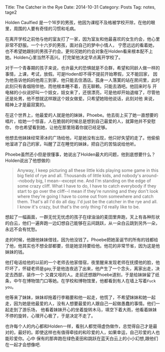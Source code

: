 Title: The Catcher in the Rye
Date: 2014-10-31
Category: Posts
Tag: notes, tage2

Holden Caulfied 是一个16岁的男孩，他因为课程不及格被学校开除，在他的眼里，周围的人要有奇怪的习惯和毛病。

在离开学校之前他与他的室友打了一家，因为室友和他最喜欢的女生约会，他心里非常不舒服。一个十六岁的男孩，面对自己的梦中小情人，
宁愿远远的看着她，也不希望她跟别的男孩子约会。更何况她的约会对象在Holden看来根本配不上她。Holden心里当然不高兴。打完架他决定早点离开学校了。

对于一个青春期的孩子来说，也许最大的恐惧就是不合群，希望和同龄人做一样的事情，上课，考试，放假。可是Hoden却不得不提前开始寒假，又不能回家，
因为他告诉他妈妈他周三到家，他只能去住酒店。孤身一人落寞的站在房间里，此时此刻只有香烟陪伴他，而他根本睡不着，百无聊赖。只能去酒吧。他回来时与
开电梯的小伙说好叫一个妓女，妓女来了，还很漂亮，可是他却开始退缩了，尽管他还是处男，他不想就这样跟这个妓女做爱。只希望她陪他说话，此刻对他
来说，精神上才是最寂寞的。

在这个世界上，他最爱的人就是他的妹妹，Phoebe。他去街上买了她一直想要的唱片，给她一个惊喜，人在脆弱的时候总是想到自己最爱的人，就算他并不安慰你，
你也希望看到她，让他在那里陪着你就已经足够。

他想去他妹妹经常滑冰的广场给他，可是她没有出现，他只好失望的走了。他偷偷地溜进了自己的家，叫醒了正在睡觉的妹妹，把自己的苦恼说给他听。

Phoebe虽然还小但是很懂事，她说出了Holden最大的问题，他到底想要什么？Holden说出了他想做的:

>Anyway, I keep picturing all these little kids playing some game in this big field of rye and all. 
>Thousands of little kids, and nobody's around--nobody big, I mean--except me. And I'm standing on the edge of some crazy 
>cliff. What I have to do, I have to catch everybody if they start to go over the cliff--I mean if they're running and they don't look where they're going I have to come out from somewhere and catch them. That's all I'd do all day. I'd just be the catcher in the rye and all. I know it's crazy, but that's the only thing I'd really like to be.

想起了一幅画面，一群无忧无忧虑的孩子在绿油油的麦田里奔跑，天上有各种形状的白云，他们一遍奔跑一边幻想自己能够在云间跳跃，从一朵白云跳到另外一朵，永远不会有忧愁。

走的时候，他跟他妹妹借钱，因为他没钱了。Phoebe把她圣诞节的所有的钱都给了他，他其实也不想全部都要，但是她坚持要给他。他花的非常节省，因为这是他妹妹的钱。

他打电话给他的以前的一个老师去他家借宿，夜里醒来发现老师在抚摸他的脸，他吓坏了，怀疑老师是gay,于是他连夜逃了出来，他产生了一个念头，离家出走，决定去西部，装作一个
又聋又哑的人。走前还想跟Phoebe道别，于是给妹妹留了纸条，中午在博物馆门口等她。在学校和博物馆里，他都看到有人在墙上写着`Fuck you`。

他等来了妹妹，妹妹却拖着行李箱要和他一起走，他慌了，不希望妹妹和她一起走，因为她是他最爱的人，没有人想要最爱的人跟自己一起做愚蠢的事情。他们一起走到了游乐场，
他看着妹妹开心的坐着旋转木马，填空下着大雨，他看着妹妹不停的旋转，心理开心极了，于是决定不走了。

也许每个人的内心都和Holden一样，看别人都觉得虚伪做作，总觉得自己才是最对的，最好的。即使这样也有值得牵挂的和珍爱的人，如果幸运，自己珍爱的人也能珍爱你。心中
保有的那奔跑在绿色麦田和跳跃在蓝天白云上的小小幻想,跟他们在一起才会想像吧.